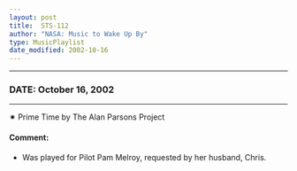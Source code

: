 ```yaml
---
layout: post
title:  STS-112
author: "NASA: Music to Wake Up By"
type: MusicPlaylist
date_modified: 2002-10-16
---
```


----
### DATE: October 16, 2002
----
✷ Prime Time by The Alan Parsons Project

#### Comment:
* Was played for Pilot Pam Melroy, requested by her husband, Chris.
